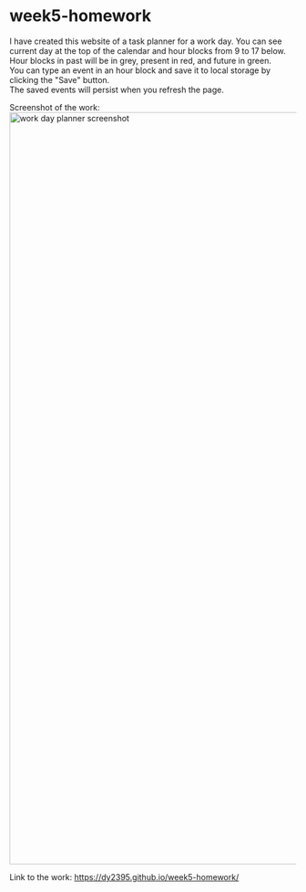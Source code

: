 # week5-homework
I have created this website of a task planner for a work day. You can see current day at the top of the calendar and hour blocks from 9 to 17 below.<br/>
Hour blocks in past will be in grey, present in red, and future in green. <br/>
You can type an event in an hour block and save it to local storage by clicking the "Save" button. <br/>
The saved events will persist when you refresh the page.<br/>

Screenshot of the work: <img width="1318" alt="work day planner screenshot" src="https://user-images.githubusercontent.com/71238779/169452303-1c54fe4a-7675-4846-8afb-07a9dd405875.png">

Link to the work: https://dy2395.github.io/week5-homework/

